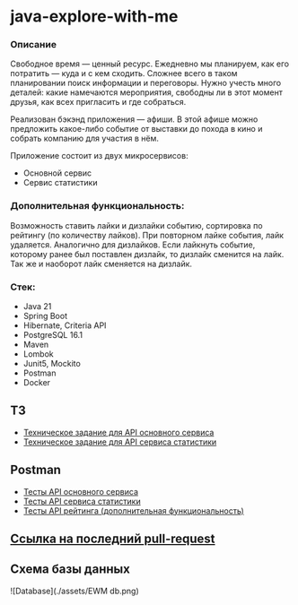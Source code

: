 # java-explore-with-me

### Описание

Свободное время — ценный ресурс. Ежедневно мы планируем, как его потратить — куда и с кем сходить.
Сложнее всего в таком планировании поиск информации и переговоры.
Нужно учесть много деталей: какие намечаются мероприятия, свободны ли в этот момент друзья, как всех пригласить и где
собраться.

Реализован бэкэнд приложения — афиши.
В этой афише можно предложить какое-либо событие от выставки до похода в кино и собрать компанию для участия в нём.

Приложение состоит из двух микросервисов:

- Основной сервис
- Сервис статистики

### Дополнительная функциональность:

Возможность ставить лайки и дизлайки событию, сортировка по рейтингу (по количеству лайков).
При повторном лайке события, лайк удаляется. Аналогично для дизлайков. Если лайкнуть событие, которому ранее был поставлен дизлайк,
то дизлайк сменится на лайк. Так же и наоборот лайк сменяется на дизлайк.

### Стек:

- Java 21
- Spring Boot
- Hibernate, Criteria API
- PostgreSQL 16.1
- Maven
- Lombok
- Junit5, Mockito
- Postman
- Docker

## ТЗ

- [Техническое задание для API основного сервиса](./ewm-main-service-spec.json)
- [Техническое задание для API сервиса статистики](./ewm-stats-service-spec.json)

## Postman

- [Тесты API основного сервиса](./postman/ewm-main-service.json)
- [Тесты API сервиса статистики](./postman/ewm-stat-service.json)
- [Тесты API рейтинга (дополнительная функциональность)](./postman/feature.json)

## [Ссылка на последний pull-request](https://github.com/MoonTwilightShadow/java-explore-with-me/pull/3)

## Схема базы данных

![Database](./assets/EWM db.png)
